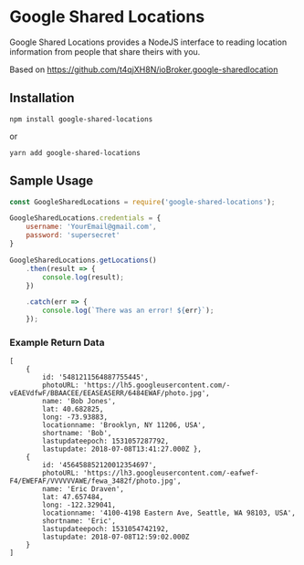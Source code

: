 # Google Shared Locations

Google Shared Locations provides a NodeJS interface to reading location information from people that share theirs with you.

Based on https://github.com/t4qjXH8N/ioBroker.google-sharedlocation

## Installation
```npm install google-shared-locations```

or

```yarn add google-shared-locations```

## Sample Usage

```js
const GoogleSharedLocations = require('google-shared-locations');

GoogleSharedLocations.credentials = {
    username: 'YourEmail@gmail.com',
    password: 'supersecret'
}

GoogleSharedLocations.getLocations()
    .then(result => {
        console.log(result);
    })

    .catch(err => {
        console.log(`There was an error! ${err}`);
    });
```

### Example Return Data
```
[ 
    { 
        id: '5481211564887755445',
        photoURL: 'https://lh5.googleusercontent.com/-vEAEVdfwF/BBAACEE/EEASEASERR/6484EWAF/photo.jpg',
        name: 'Bob Jones',
        lat: 40.682825,
        long: -73.93883,
        locationname: 'Brooklyn, NY 11206, USA',
        shortname: 'Bob',
        lastupdateepoch: 1531057287792,
        lastupdate: 2018-07-08T13:41:27.000Z },
    { 
        id: '456458852120012354697',
        photoURL: 'https://lh3.googleusercontent.com/-eafwef-F4/EWEFAF/VVVVVVAWE/fewa_3482f/photo.jpg',
        name: 'Eric Draven',
        lat: 47.657484,
        long: -122.329041,
        locationname: '4100-4198 Eastern Ave, Seattle, WA 98103, USA',
        shortname: 'Eric',
        lastupdateepoch: 1531054742192,
        lastupdate: 2018-07-08T12:59:02.000Z 
    } 
]
```
